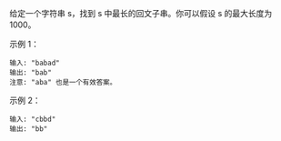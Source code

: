 给定一个字符串 s，找到 s 中最长的回文子串。你可以假设 s 的最大长度为 1000。

示例 1：
```$xslt
输入: "babad"
输出: "bab"
注意: "aba" 也是一个有效答案。
```

示例 2：
```$xslt
输入: "cbbd"
输出: "bb"
```